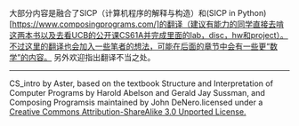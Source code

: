 大部分内容是融合了SICP（计算机程序的解释与构造）和(SICP in Python)[https://www.composingprograms.com/]的翻译（建议有能力的同学直接去啃这两本书以及去看UCB的公开课CS61A并完成里面的lab，disc，hw和project）。不过这里的翻译也会加入一些笔者的想法，可能在后面的章节中会有一些更“数学”的内容。
另外欢迎指出翻译不当之处。

---

CS_intro by Aster, based on the textbook Structure and Interpretation of Computer Programs by Harold Abelson and Gerald Jay Sussman, and Composing Programsis maintained by John DeNero.licensed under a [Creative Commons Attribution-ShareAlike 3.0 Unported License.](https://creativecommons.org/licenses/by-nc-sa/3.0/deed.en)